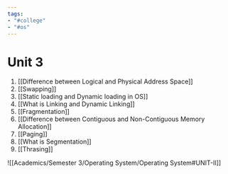 ```yaml
---
tags:
- "#college"
- "#os"
---
```


# Unit 3
1. [[Difference between Logical and Physical Address Space]]
2. [[Swapping]]
3. [[Static loading and Dynamic loading in OS]]
4. [[What is Linking and Dynamic Linking]]
5. [[Fragmentation]]
6. [[Difference between Contiguous and Non-Contiguous Memory Allocation]]
7. [[Paging]]
8. [[What is Segmentation]]
9. [[Thrasing]]

![[Academics/Semester 3/Operating System/Operating System#UNIT-II]]